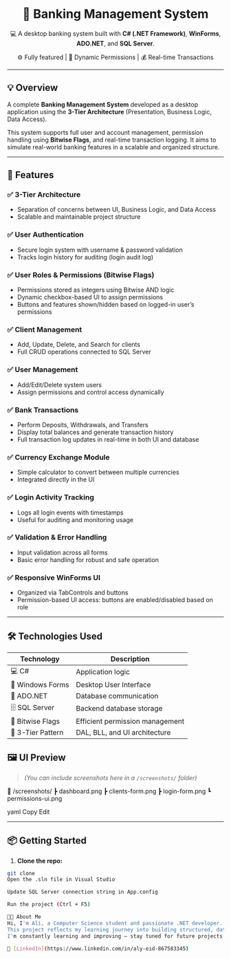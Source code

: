 
<h1 align="center">🏦 Banking Management System</h1>
<p align="center">
  💻 A desktop banking system built with <strong>C# (.NET Framework)</strong>, <strong>WinForms</strong>, <strong>ADO.NET</strong>, and <strong>SQL Server</strong>.
</p>
<p align="center">
  ⚙️ Fully featured | 🔐 Dynamic Permissions | 💰 Real-time Transactions
</p>

---

## 💡 Overview

A complete **Banking Management System** developed as a desktop application using the **3-Tier Architecture** (Presentation, Business Logic, Data Access).

This system supports full user and account management, permission handling using **Bitwise Flags**, and real-time transaction logging. It aims to simulate real-world banking features in a scalable and organized structure.

---

## 🚀 Features

### ✅ 3-Tier Architecture
- Separation of concerns between UI, Business Logic, and Data Access  
- Scalable and maintainable project structure

### ✅ User Authentication
- Secure login system with username & password validation  
- Tracks login history for auditing (login audit log)

### ✅ User Roles & Permissions (Bitwise Flags)
- Permissions stored as integers using Bitwise AND logic  
- Dynamic checkbox-based UI to assign permissions  
- Buttons and features shown/hidden based on logged-in user’s permissions

### ✅ Client Management
- Add, Update, Delete, and Search for clients  
- Full CRUD operations connected to SQL Server

### ✅ User Management
- Add/Edit/Delete system users  
- Assign permissions and control access dynamically

### ✅ Bank Transactions
- Perform Deposits, Withdrawals, and Transfers  
- Display total balances and generate transaction history  
- Full transaction log updates in real-time in both UI and database

### ✅ Currency Exchange Module
- Simple calculator to convert between multiple currencies  
- Integrated directly in the UI

### ✅ Login Activity Tracking
- Logs all login events with timestamps  
- Useful for auditing and monitoring usage

### ✅ Validation & Error Handling
- Input validation across all forms  
- Basic error handling for robust and safe operation

### ✅ Responsive WinForms UI
- Organized via TabControls and buttons  
- Permission-based UI access: buttons are enabled/disabled based on role

---

## 🛠 Technologies Used

| Technology        | Description                             |
|------------------|-----------------------------------------|
| 💻 C#             | Application logic                       |
| 🧱 Windows Forms  | Desktop User Interface                  |
| 🔗 ADO.NET        | Database communication                  |
| 🗄️ SQL Server      | Backend database storage                |
| 🧠 Bitwise Flags  | Efficient permission management         |
| 🧩 3-Tier Pattern | DAL, BLL, and UI architecture           |

## 🖼️ UI Preview

> *(You can include screenshots here in a `/screenshots/` folder)*

📁 /screenshots/
┣ dashboard.png
┣ clients-form.png
┣ login-form.png
┗ permissions-ui.png

yaml
Copy
Edit

---

## 📦 Getting Started

1. **Clone the repo:**
```bash
git clone 
Open the .sln file in Visual Studio

Update SQL Server connection string in App.config

Run the project (Ctrl + F5)

👨‍💻 About Me
Hi, I'm Ali, a Computer Science student and passionate .NET developer.
This project reflects my learning journey into building structured, database-driven desktop applications.
I'm constantly learning and improving — stay tuned for future projects!

🔗 [LinkedIn](https://www.linkedin.com/in/aly-eid-867583345) 

